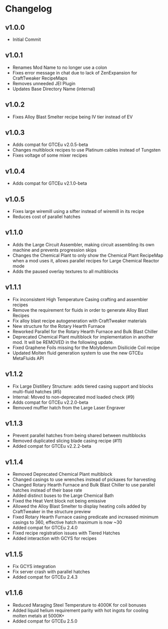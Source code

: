 # Changelog

## v1.0.0

* Initial Commit

## v1.0.1

* Renames Mod Name to no longer use a colon
* Fixes error message in chat due to lack of ZenExpansion for CraftTweaker RecipeMaps
* Removes unneeded JEI Plugin
* Updates Base Directory Name (internal)

## v1.0.2

* Fixes Alloy Blast Smelter recipe being IV tier instead of EV

## v1.0.3

* Adds compat for GTCEu v2.0.5-beta
* Changes multiblock recipes to use Platinum cables instead of Tungsten
* Fixes voltage of some mixer recipes

## v1.0.4

* Adds compat for GTCEu v2.1.0-beta

## v1.0.5

* Fixes large wiremill using a sifter instead of wiremill in its recipe
* Reduces cost of parallel hatches

## v1.1.0

* Adds the Large Circuit Assembler, making circuit assembling its own machine and prevents progression skips
* Changes the Chemical Plant to only show the Chemical Plant RecipeMap when a mod uses it, allows parallel recipes for
  Large Chemical Reactor mode
* Adds the paused overlay textures to all multiblocks

## v1.1.1

* Fix inconsistent High Temperature Casing crafting and assembler recipes
* Remove the requirement for fluids in order to generate Alloy Blast Recipes
* Fix alloy blast recipe autogeneration with CraftTweaker materials
* New structure for the Rotary Hearth Furnace
* Reworked Parallel for the Rotary Hearth Furnace and Bulk Blast Chiller
* Deprecated Chemical Plant multiblock for implementation in another mod. It will be REMOVED in the following update.
* Fixed Graphene Foils missing for the Molybdenum Disilicide Coil recipe
* Updated Molten fluid generation system to use the new GTCEu MetaFluids API

## v1.1.2

* Fix Large Distillery Structure: adds tiered casing support and blocks multi-fluid hatches (#5)
* Internal: Moved to non-deprecated mod loaded check (#9)
* Adds compat for GTCEu v2.2.0-beta
* Removed muffler hatch from the Large Laser Engraver

## v1.1.3

* Prevent parallel hatches from being shared between multiblocks
* Removed duplicated slicing blade casing recipe (#11)
* Added compat for GTCEu v2.2.2-beta

## v1.1.4

* Removed Deprecated Chemical Plant multiblock
* Changed casings to use wrenches instead of pickaxes for harvesting
* Changed Rotary Hearth Furnace and Bulk Blast Chiller to use parallel hatches instead of their base rate
* Added distinct buses to the Large Chemical Bath
* Fixed the Heat Vent block not being emissive
* Allowed the Alloy Blast Smelter to display heating coils added by CraftTweaker in the structure preview
* Fixed Rotary Hearth Furnace casing predicate and increased minimum casings to 360, effective hatch maximum is now ~30
* Added compat for GTCEu 2.4.0
* Fixed recipe registration issues with Tiered Hatches
* Added interaction with GCYS for recipes

## v1.1.5

* Fix GCYS integration
* Fix server crash with parallel hatches
* Added compat for GTCEu 2.4.3

## v1.1.6

* Reduced Maraging Steel Temperature to 4000K for coil bonuses
* Added liquid helium requirement parity with hot ingots for cooling molten metals at 5000K+
* Added compat for GTCEu 2.5.0
